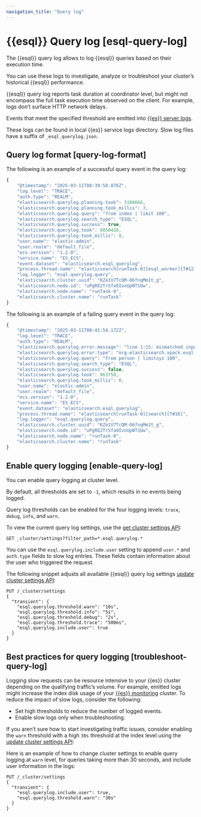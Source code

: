 ```yaml
---
navigation_title: "Query log"
---
```


# {{esql}} Query log [esql-query-log]


The {{esql}} query log allows to log {{esql}} queries based on their execution time.

You can use these logs to investigate, analyze or troubleshoot your cluster’s historical {{esql}} performance.

{{esql}} query log reports task duration at coordinator level, but might not encompass the full task execution time observed on the client. For example, logs don’t surface HTTP network delays.

Events that meet the specified threshold are emitted into  [{{es}} server logs](docs-content://deploy-manage/monitor/logging-configuration/update-elasticsearch-logging-levels.md).

These logs can be found in local {{es}} service logs directory. Slow log files have a suffix of `_esql_querylog.json`.

## Query log format [query-log-format]

The following is an example of a successful query event in the query log:

```js
{
    "@timestamp": "2025-03-11T08:39:50.076Z",
    "log.level": "TRACE",
    "auth.type": "REALM",
    "elasticsearch.querylog.planning.took": 3108666,
    "elasticsearch.querylog.planning.took_millis": 3,
    "elasticsearch.querylog.query": "from index | limit 100",
    "elasticsearch.querylog.search_type": "ESQL",
    "elasticsearch.querylog.success": true,
    "elasticsearch.querylog.took": 8050416,
    "elasticsearch.querylog.took_millis": 8,
    "user.name": "elastic-admin",
    "user.realm": "default_file",
    "ecs.version": "1.2.0",
    "service.name": "ES_ECS",
    "event.dataset": "elasticsearch.esql_querylog",
    "process.thread.name": "elasticsearch[runTask-0][esql_worker][T#12]",
    "log.logger": "esql.querylog.query",
    "elasticsearch.cluster.uuid": "KZo1V7TcQM-O6fnqMm1t_g",
    "elasticsearch.node.id": "uPgRE2TrSfa9IvnUpNT1Uw",
    "elasticsearch.node.name": "runTask-0",
    "elasticsearch.cluster.name": "runTask"
}
```

The following is an example of a failing query event in the query log:

```js
{
    "@timestamp": "2025-03-11T08:41:54.172Z",
    "log.level": "TRACE",
    "auth.type": "REALM",
    "elasticsearch.querylog.error.message": "line 1:15: mismatched input 'limitxyz' expecting {DEV_CHANGE_POINT, 'enrich', 'dissect', 'eval', 'grok', 'limit', 'sort', 'stats', 'where', DEV_INLINESTATS, DEV_FORK, 'lookup', DEV_JOIN_LEFT, DEV_JOIN_RIGHT, DEV_LOOKUP, 'mv_expand', 'drop', 'keep', DEV_INSIST, 'rename'}",
    "elasticsearch.querylog.error.type": "org.elasticsearch.xpack.esql.parser.ParsingException",
    "elasticsearch.querylog.query": "from person | limitxyz 100",
    "elasticsearch.querylog.search_type": "ESQL",
    "elasticsearch.querylog.success": false,
    "elasticsearch.querylog.took": 963750,
    "elasticsearch.querylog.took_millis": 0,
    "user.name": "elastic-admin",
    "user.realm": "default_file",
    "ecs.version": "1.2.0",
    "service.name": "ES_ECS",
    "event.dataset": "elasticsearch.esql_querylog",
    "process.thread.name": "elasticsearch[runTask-0][search][T#16]",
    "log.logger": "esql.querylog.query",
    "elasticsearch.cluster.uuid": "KZo1V7TcQM-O6fnqMm1t_g",
    "elasticsearch.node.id": "uPgRE2TrSfa9IvnUpNT1Uw",
    "elasticsearch.node.name": "runTask-0",
    "elasticsearch.cluster.name": "runTask"
}
```


## Enable query logging [enable-query-log]

You can enable query logging at cluster level.

By default, all thresholds are set to `-1`, which results in no events being logged.

Query log thresholds can be enabled for the four logging levels: `trace`, `debug`, `info`, and `warn`.

To view the current query log settings, use the [get cluster settings API](https://www.elastic.co/docs/api/doc/elasticsearch/operation/operation-cluster-get-settings):

```console
GET _cluster/settings?filter_path=*.esql.querylog.*
```

You can use the `esql.querylog.include.user` setting to append `user.*` and `auth.type` fields to slow log entries. These fields contain information about the user who triggered the request.

The following snippet adjusts all available {{esql}} query log settings [update cluster settings API](https://www.elastic.co/docs/api/doc/elasticsearch/operation/operation-cluster-put-settings):

```console
PUT /_cluster/settings
{
  "transient": {
    "esql.querylog.threshold.warn": "10s",
    "esql.querylog.threshold.info": "5s",
    "esql.querylog.threshold.debug": "2s",
    "esql.querylog.threshold.trace": "500ms",
    "esql.querylog.include.user": true
  }
}
```



## Best practices for query logging [troubleshoot-query-log]

Logging slow requests can be resource intensive to your {{es}} cluster depending on the qualifying traffic’s volume. For example, emitted logs might increase the index disk usage of your [{{es}} monitoring](docs-content://deploy-manage/monitor/stack-monitoring.md) cluster. To reduce the impact of slow logs, consider the following:

* Set high thresholds to reduce the number of logged events.
* Enable slow logs only when troubleshooting.

If you aren’t sure how to start investigating traffic issues, consider enabling the `warn` threshold with a high `30s` threshold at the index level using the [update cluster settings API](https://www.elastic.co/docs/api/doc/elasticsearch/operation/operation-cluster-put-settings):

Here is an example of how to change cluster settings to enable query logging at `warn` level, for queries taking more than 30 seconds, and include user information in the logs:

```console
PUT /_cluster/settings
{
  "transient": {
    "esql.querylog.include.user": true,
    "esql.querylog.threshold.warn": "30s"
  }
}
```


